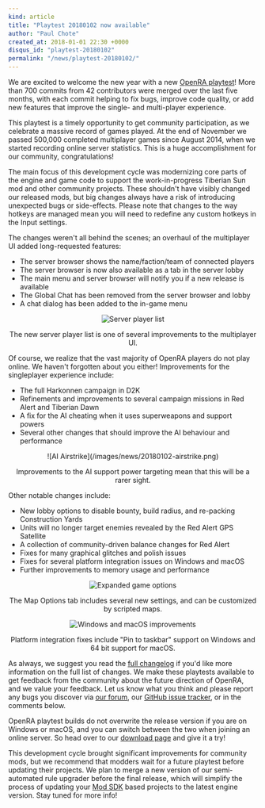 ```yaml
---
kind: article
title: "Playtest 20180102 now available"
author: "Paul Chote"
created_at: 2018-01-01 22:30 +0000
disqus_id: "playtest-20180102"
permalink: "/news/playtest-20180102/"
---
```


We are excited to welcome the new year with a new [OpenRA playtest](/download/)!
More than 700 commits from 42 contributors were merged over the last five months, with each commit helping to fix bugs, improve code quality, or add new features that improve the single- and multi-player experience.

This playtest is a timely opportunity to get community participation, as we celebrate a massive record of games played. At the end of November we passed 500,000 completed multiplayer games since August 2014, when we started recording online server statistics. This is a huge accomplishment for our community, congratulations!

The main focus of this development cycle was modernizing core parts of the engine and game code to support the work-in-progress Tiberian Sun mod and other community projects. These shouldn't have visibly changed our released mods, but big changes always have a risk of introducing unexpected bugs or side-effects. Please note that changes to the way hotkeys are managed mean you will need to redefine any custom hotkeys in the Input settings.

The changes weren't all behind the scenes; an overhaul of the multiplayer UI added long-requested features:

 * The server browser shows the name/faction/team of connected players
 * The server browser is now also available as a tab in the server lobby
 * The main menu and server browser will notify you if a new release is available
 * The Global Chat has been removed from the server browser and lobby
 * A chat dialog has been added to the in-game menu

<div style="text-align:center" markdown="1">
<img src="{{ '/images/news/20180102-serverplayers.png' | relative_url }}" width="600" alt="Server player list">

The new server player list is one of several improvements to the multiplayer UI.
</div>

Of course, we realize that the vast majority of OpenRA players do not play online. We haven't forgotten about you either!
Improvements for the singleplayer experience include:

 * The full Harkonnen campaign in D2K
 * Refinements and improvements to several campaign missions in Red Alert and Tiberian Dawn
 * A fix for the AI cheating when it uses superweapons and support powers
 * Several other changes that should improve the AI behaviour and performance

<div style="text-align:center" markdown="1">
![AI Airstrike](/images/news/20180102-airstrike.png)

Improvements to the AI support power targeting mean that this will be a rarer sight.
 </div>

Other notable changes include:

* New lobby options to disable bounty, build radius, and re-packing Construction Yards
* Units will no longer target enemies revealed by the Red Alert GPS Satellite
* A collection of community-driven balance changes for Red Alert
* Fixes for many graphical glitches and polish issues
* Fixes for several platform integration issues on Windows and macOS
* Further improvements to memory usage and performance

<div style="text-align:center" markdown="1">
<img src="{{ '/images/news/20180102-mapoptions.png' | relative_url }}" width="600" alt="Expanded game options">

The Map Options tab includes several new settings, and can be customized by scripted maps.
</div>

<div style="text-align:center" markdown="1">
<img src="{{ '/images/news/20180102-winmacos.png' | relative_url }}" width="600" alt="Windows and macOS improvements">

Platform integration fixes include "Pin to taskbar" support on Windows and 64 bit support for macOS.
</div>

As always, we suggest you read the [full changelog](https://github.com/OpenRA/OpenRA/wiki/Changelog/583535f22b30d8f744d55fe98f23345fed4d3664) if you'd like more information on the full list of changes.
We make these playtests available to get feedback from the community about the future direction of OpenRA, and we value your feedback.
Let us know what you think and please report any bugs you discover via [our forum](http://www.sleipnirstuff.com/forum/viewforum.php?f=80), our [GitHub issue tracker](https://github.com/OpenRA/OpenRA/issues), or in the comments below.

OpenRA playtest builds do not overwrite the release version if you are on Windows or macOS, and you can switch between the two when joining an online server. So head over to our [download page](/download/) and give it a try!

This development cycle brought significant improvements for community mods, but we recommend that modders wait for a future playtest before updating their projects.  We plan to merge a new version of our semi-automated rule upgrader before the final release, which will simplify the process of updating your [Mod SDK](https://github.com/OpenRA/OpenRAModSDK) based projects to the latest engine version. Stay tuned for more info!
